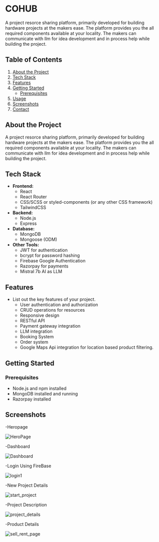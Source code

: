 # COHUB

A project resorce sharing platform, primarily developed for building hardware projects at the makers ease. The platform provides you the all required components available at your locality. The makers can communicate with llm for idea development and in process help while building the project.

## Table of Contents

1. [About the Project](#about-the-project)
2. [Tech Stack](#tech-stack)
3. [Features](#features)
4. [Getting Started](#getting-started)
    - [Prerequisites](#prerequisites)
5. [Usage](#usage)
6. [Screenshots](#screenshots)
7. [Contact](#contact)

## About the Project

A project resorce sharing platform, primarily developed for building hardware projects at the makers ease. The platform provides you the all required components available at your locality. The makers can communicate with llm for idea development and in process help while building the project.

## Tech Stack

- **Frontend:**
  - React
  - React Router
  - CSS/SCSS or styled-components (or any other CSS framework)
  - TailwindCSS
- **Backend:**
  - Node.js
  - Express
- **Database:**
  - MongoDB
  - Mongoose (ODM)
- **Other Tools:**
  - JWT for authentication
  - bcrypt for password hashing
  - Firebase Google Authentication
  - Razorpay for payments
  - Mistral 7b AI as LLM

## Features

- List out the key features of your project.
  - User authentication and authorization
  - CRUD operations for resources
  - Responsive design
  - RESTful API
  - Payment gateway integration
  - LLM integration
  - Booking System
  - Order system
  - Google Maps Api integration for location based product filtering.

## Getting Started

### Prerequisites

- Node.js and npm installed
- MongoDB installed and running
- Razorpay installed
  
## Screenshots
-Heropage

![HeroPage](https://github.com/DhirajJain20/CO-HUB/assets/119130072/c31ed832-2c31-4bcd-bc80-6ed6816ce2ab)

-Dashboard

![Dashboard](https://github.com/DhirajJain20/CO-HUB/assets/119130072/d3ef6b80-6d67-4597-b0c7-d20ea0bd7748)

-Login Using FireBase

![login1](https://github.com/DhirajJain20/CO-HUB/assets/119130072/9a5e2862-f8b7-47ce-bc42-f42e61ce8db7)

-New Project Details

![start_project](https://github.com/DhirajJain20/CO-HUB/assets/119130072/2e37cc9e-5b65-4337-9974-ae37bf548e33)

-Project Description

![project_details](https://github.com/DhirajJain20/CO-HUB/assets/119130072/8c308496-2c5c-4b30-8df1-9715dc56dac0)

-Product Details

![sell_rent_page](https://github.com/DhirajJain20/CO-HUB/assets/119130072/4a68ed73-1b79-4121-8c6f-99d0a7ca17d7)


